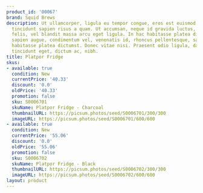 ```yaml
---
product_id: '00067'
brand: Squid Brews
description: Ut ullamcorper, ligula eu tempor congue, eros est euismod turpis, id
  tincidunt sapien risus a quam. Ut accumsan, neque id gravida luctus, arcu pede sodales
  felis, vel blandit massa arcu eget ligula. In hac habitasse platea dictumst. Nullam
  sapien augue, condimentum vel, venenatis id, rhoncus pellentesque, sapien. In hac
  habitasse platea dictumst. Donec vitae nisi. Praesent odio ligula, dapibus sed,
  tincidunt eget, dictum ac, nibh.
title: Platpor Fridge
skus:
- available: true
  condition: New
  currentPrice: '40.33'
  discount: '0.0'
  oldPrice: '40.33'
  promotion: false
  sku: S0006701
  skuName: Platpor Fridge - Charcoal
  thumbnailURL: https://picsum.photos/seed/S0006701/300/300
  imageURL: https://picsum.photos/seed/S0006701/600/600
- available: true
  condition: New
  currentPrice: '55.06'
  discount: '0.0'
  oldPrice: '55.06'
  promotion: false
  sku: S0006702
  skuName: Platpor Fridge - Black
  thumbnailURL: https://picsum.photos/seed/S0006702/300/300
  imageURL: https://picsum.photos/seed/S0006702/600/600
layout: product
---
```

